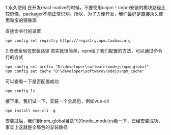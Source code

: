 1.永久使用
在开发react-native的时候，不要使用cnpm！cnpm安装的模块路径比较奇怪，packager不能正常识别。所以，为了方便开发，我们最好是直接永久使用淘宝的镜像源

直接命令行的设置

````shell script
npm config set registry https://registry.npm.taobao.org
````

2.修改全局包安装路径
其实就很简单，npm给了我们配置的方法，可以通过命令行的方式

````shell script
npm config set prefix "D:\developer\software\nodejs\npm_global"
npm config set cache "D:\developer\software\nodejs\npm_cache"
````

可以查看一下是否配置成功

````shell script
npm config ls 
````

接下来，我们试一下，安装一个全局包，例如vue-cli

````shell script
npm install vue-cli -g
````

安装过后，我们到npm_global目录下的node_modules看一下，已经安装成功，事实上这就是全局包的安装路径
